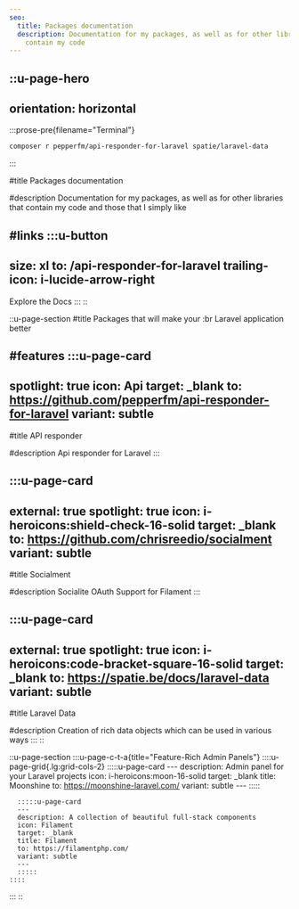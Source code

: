 ```yaml
---
seo:
  title: Packages documentation
  description: Documentation for my packages, as well as for other libraries that
    contain my code
---
```


::u-page-hero
---
orientation: horizontal
---
  :::prose-pre{filename="Terminal"}
  ```bash
  composer r pepperfm/api-responder-for-laravel spatie/laravel-data
  ```
  :::

#title
Packages documentation

#description
Documentation for my packages, as well as for other libraries that contain my code and those that I simply like

#links
  :::u-button
  ---
  size: xl
  to: /api-responder-for-laravel
  trailing-icon: i-lucide-arrow-right
  ---
  Explore the Docs
  :::
::

::u-page-section
#title
Packages that will make your :br Laravel application better

#features
  :::u-page-card
  ---
  spotlight: true
  icon: Api
  target: _blank
  to: https://github.com/pepperfm/api-responder-for-laravel
  variant: subtle
  ---
  #title
  API responder
  
  #description
  Api responder for Laravel
  :::

  :::u-page-card
  ---
  external: true
  spotlight: true
  icon: i-heroicons:shield-check-16-solid
  target: _blank
  to: https://github.com/chrisreedio/socialment
  variant: subtle
  ---
  #title
  Socialment
  
  #description
  Socialite OAuth Support for Filament
  :::

  :::u-page-card
  ---
  external: true
  spotlight: true
  icon: i-heroicons:code-bracket-square-16-solid
  target: _blank
  to: https://spatie.be/docs/laravel-data
  variant: subtle
  ---
  #title
  Laravel Data
  
  #description
  Creation of rich data objects which can be used in various ways
  :::
::

::u-page-section
  :::u-page-c-t-a{title="Feature-Rich Admin Panels"}
    ::::u-page-grid{.lg:grid-cols-2}
      :::::u-page-card
      ---
      description: Admin panel for your Laravel projects
      icon: i-heroicons:moon-16-solid
      target: _blank
      title: Moonshine
      to: https://moonshine-laravel.com/
      variant: subtle
      ---
      :::::
    
      :::::u-page-card
      ---
      description: A collection of beautiful full-stack components
      icon: Filament
      target: _blank
      title: Filament
      to: https://filamentphp.com/
      variant: subtle
      ---
      :::::
    ::::
  :::
::
